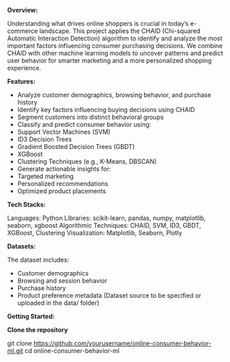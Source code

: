 **Overview:**

Understanding what drives online shoppers is crucial in today’s e-commerce landscape. This project applies the CHAID (Chi-squared Automatic Interaction Detection) algorithm to identify and analyze the most important factors influencing consumer purchasing decisions. We combine CHAID with other machine learning models to uncover patterns and predict user behavior for smarter marketing and a more personalized shopping experience.


**Features:**

- Analyze customer demographics, browsing behavior, and purchase history
- Identify key factors influencing buying decisions using CHAID
- Segment customers into distinct behavioral groups
- Classify and predict consumer behavior using:
- Support Vector Machines (SVM)
- ID3 Decision Trees
- Gradient Boosted Decision Trees (GBDT)
- XGBoost
- Clustering Techniques (e.g., K-Means, DBSCAN)
- Generate actionable insights for:
- Targeted marketing
- Personalized recommendations
- Optimized product placements


**Tech Stacks:**

Languages: Python
Libraries: scikit-learn, pandas, numpy, matplotlib, seaborn, xgboost
Algorithmic Techniques: CHAID, SVM, ID3, GBDT, XGBoost, Clustering
Visualization: Matplotlib, Seaborn, Plotly

**Datasets:**

The dataset includes:
- Customer demographics
- Browsing and session behavior
- Purchase history
- Product preference metadata
  (Dataset source to be specified or uploaded in the data/ folder)

**Getting Started:** 

**Clone the repository**

git clone https://github.com/yourusername/online-consumer-behavior-ml.git
cd online-consumer-behavior-ml

